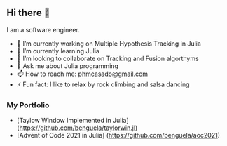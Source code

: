 ## Hi there 👋

I am a software engineer.

- 🔭 I’m currently working on Multiple Hypothesis Tracking in Julia
- 🌱 I’m currently learning Julia
- 👯 I’m looking to collaborate on Tracking and Fusion algorthyms
- 💬 Ask me about Julia programming
- 📫 How to reach me: phmcasado@gmail.com
- ⚡ Fun fact: I like to relax by rock climbing and salsa dancing

### My Portfolio

* [Taylow Window Implemented in Julia] (https://github.com/benguela/taylorwin.jl)
* [Advent of Code 2021 in Julia] (https://github.com/benguela/aoc2021)

